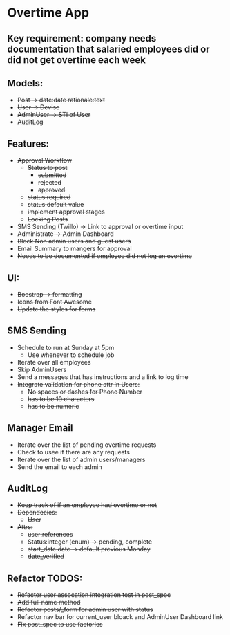 # Overtime App

## Key requirement: company needs documentation that salaried employees did or did not get overtime each week

## Models:
- ~~Post -> date:date rationale:text~~
- ~~User -> Devise~~
- ~~AdminUser -> STI of User~~
- ~~AuditLog~~

## Features:
- ~~Approval Workflow~~
  - ~~Status to post~~
     - ~~submitted~~
     - ~~rejected~~
     - ~~approved~~
  - ~~status required~~
  - ~~status default value~~
  - ~~implement approval stages~~
  - ~~Locking Posts~~
- SMS Sending (Twillo) -> Link to approval or overtime input
- ~~Administrate -> Admin Dashboard~~
- ~~Block Non admin users and guest users~~
- Email Summary to mangers for approval
- ~~Needs to be documented if employee did not log an overtime~~

## UI:
- ~~Boostrap -> formatting~~
- ~~Icons from Font Awesome~~
- ~~Update the styles for forms~~

## SMS Sending
- Schedule to run at Sunday at 5pm 
  - Use whenever to schedule job
- Iterate over all employees
- Skip AdminUsers
- Send a messages that has instructions and a link to log time
- ~~Integrate validation for phone attr in Users:~~
  - ~~No spaces or dashes for Phone Number~~
  - ~~has to be 10 characters~~
  - ~~has to be numeric~~

## Manager Email
- Iterate over the list of pending overtime requests
- Check to usee if there are any requests
- Iterate over the list of admin users/managers
- Send the email to each admin

## AuditLog
- ~~Keep track of if an employee had overtime or not~~
- ~~Dependecies:~~
  - ~~User~~
- ~~Attrs:~~
  - ~~user:references~~
  - ~~Status:integer (enum) -> pending, complete~~
  - ~~start_date:date -> default previous Monday~~
  - ~~date_verified~~
 
## Refactor TODOS:
- ~~Refactor user assocation integration test in post_spec~~
- ~~Add full name method~~
- ~~Refactor posts/_form for admin user with status~~
- Refactor nav bar for current_user bloack and AdminUser Dashboard link
- ~~Fix post_spec to use factories~~